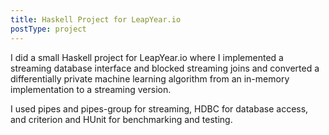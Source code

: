 ```yaml
---
title: Haskell Project for LeapYear.io
postType: project
---
```


I did a small Haskell project for LeapYear.io where I implemented a streaming database interface and blocked streaming joins and converted a differentially private machine learning algorithm from an in-memory implementation to a streaming version.

I used pipes and pipes-group for streaming, HDBC for database access, and criterion and HUnit for benchmarking and testing.
